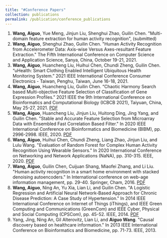 ```yaml
---
title: "#Conference Papers"
collection: publications
permalink: /publication/conference_publications
---
```


1. <b>Wang, Aiguo</b>, Yue Meng, Jinjun Liu, Shenghui Zhao, Guilin Chen. "Multi-domain feature extraction for human activity recognition", (submitted)
2. <b>Wang, Aiguo</b>, Shenghui Zhao, Guilin Chen. "Human Activity Recognition from Accelerometer Data: Axis-wise Versus Axes-resultant Feature Extraction." The Fifth International Conference on Computer Science and Application Science, Sanya, China, October 19-21, 2021. 
3. <b>Wang, Aiguo</b>, Huancheng Liu, Huihui Chen, Chundi Zheng, Guilin Chen. “uHealth: Smart Clothing Enabled Intelligent Ubiquitous Health Monitoring System.” 2021 IEEE International Conference Consumer Electronics - Taiwan, Penghu, Taiwan, June 16-18, 2021.
4. <b>Wang, Aiguo</b>, Huancheng Liu, Guilin Chen. “Chaotic Harmony Search based Multi-objective Feature Selection of Classification of Gene Expression Profiles.” 2021 IEEE the 9th International Conference on Bioinformatics and Computational Biology (ICBCB 2021), Taiyuan, China, May 25-27, 2021. [PDF](http://ag-wang.github.io/agwang.github.io/files/chaotic_hs_fs_2021-icbcb.pdf)
5. <b>Wang, Aiguo</b>, Huancheng Liu, Jinjun Liu, Huitong Ding, Jing Yang, and Guilin Chen. "Stable and Accurate Feature Selection from Microarray Data with Ensembled Fast Correlation Based Filter." In 2020 IEEE International Conference on Bioinformatics and Biomedicine (BIBM), pp. 2996-2998. IEEE, 2020. [PDF](http://ag-wang.github.io/agwang.github.io/files/stable_fs_2020-bibm.pdf)
6. <b>Wang, Aiguo</b>, Huihui Chen, Chundi Zheng, Liang Zhao, Jinjun Liu, and Lulu Wang. "Evaluation of Random Forest for Complex Human Activity Recognition Using Wearable Sensors." In 2020 International Conference on Networking and Network Applications (NaNA), pp. 310-315. IEEE, 2020. [PDF](http://ag-wang.github.io/agwang.github.io/files/evaluation_rf_har_2020-nana.pdf)
7. <b>Wang, Aiguo</b>, Guilin Chen, Cuijuan Shang, Miaofei Zhang, and Li Liu. "Human activity recognition in a smart home environment with stacked denoising autoencoders." In International conference on web-age information management, pp. 29-40. Springer, Cham, 2016. [PDF](http://ag-wang.github.io/agwang.github.io/files/har_autoencoder_2016-waim.pdf)
8. <b>Wang, Aiguo</b>, Ning An, Yu Xia, Lian Li, and Guilin Chen. "A Logistic Regression and Artificial Neural Network-Based Approach for Chronic Disease Prediction: A Case Study of Hypertension." In 2014 IEEE International Conference on Internet of Things (iThings), and IEEE Green Computing and Communications (GreenCom) and IEEE Cyber, Physical and Social Computing (CPSCom), pp. 45-52. IEEE, 2014. [PDF](http://ag-wang.github.io/agwang.github.io/files/hypertension_prediction_2014-ithings.pdf)
9. Yang, Jing, Ning An, Gil Alterovitz, Lian Li, and <b>Aiguo Wang</b>. "Causal discovery based on healthcare information." In 2013 IEEE International Conference on Bioinformatics and Biomedicine, pp. 71-73. IEEE, 2013. 
